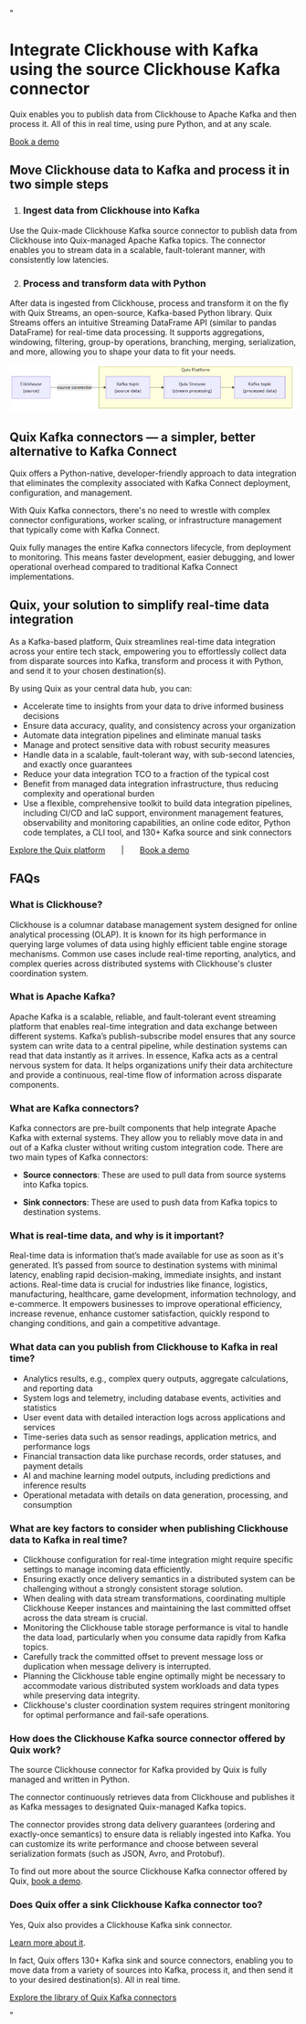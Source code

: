 <!--- BEGIN MARKDOWN --->
"
# Integrate Clickhouse with Kafka using the source Clickhouse Kafka connector

Quix enables you to publish data from Clickhouse to Apache Kafka and then process it. All of this in real time, using pure Python, and at any scale.

[Book a demo](https://share.hsforms.com/1iW0TmZzKQMChk0lxd_tGiw4yjw2)

## Move Clickhouse data to Kafka and process it in two simple steps

1. ### Ingest data from Clickhouse into Kafka

Use the Quix-made Clickhouse Kafka source connector to publish data from Clickhouse into Quix-managed Apache Kafka topics. The connector enables you to stream data in a scalable, fault-tolerant manner, with consistently low latencies.

2. ### Process and transform data with Python

After data is ingested from Clickhouse, process and transform it on the fly with Quix Streams, an open-source, Kafka-based Python library. Quix Streams offers an intuitive Streaming DataFrame API (similar to pandas DataFrame) for real-time data processing. It supports aggregations, windowing, filtering, group-by operations, branching, merging, serialization, and more, allowing you to shape your data to fit your needs.

![Diagram](images/Clickhouse-source_diagram_1.png)

## Quix Kafka connectors — a simpler, better alternative to Kafka Connect

Quix offers a Python-native, developer-friendly approach to data integration that eliminates the complexity associated with Kafka Connect deployment, configuration, and management.

With Quix Kafka connectors, there's no need to wrestle with complex connector configurations, worker scaling, or infrastructure management that typically come with Kafka Connect.

Quix fully manages the entire Kafka connectors lifecycle, from deployment to monitoring. This means faster development, easier debugging, and lower operational overhead compared to traditional Kafka Connect implementations.

## Quix, your solution to simplify real-time data integration

As a Kafka-based platform, Quix streamlines real-time data integration across your entire tech stack, empowering you to effortlessly collect data from disparate sources into Kafka, transform and process it with Python, and send it to your chosen destination(s).

By using Quix as your central data hub, you can:

* Accelerate time to insights from your data to drive informed business decisions  
* Ensure data accuracy, quality, and consistency across your organization  
* Automate data integration pipelines and eliminate manual tasks  
* Manage and protect sensitive data with robust security measures  
* Handle data in a scalable, fault-tolerant way, with sub-second latencies, and exactly once guarantees  
* Reduce your data integration TCO to a fraction of the typical cost  
* Benefit from managed data integration infrastructure, thus reducing complexity and operational burden  
* Use a flexible, comprehensive toolkit to build data integration pipelines, including CI/CD and IaC support, environment management features, observability and monitoring capabilities, an online code editor, Python code templates, a CLI tool, and 130+ Kafka source and sink connectors

[Explore the Quix platform](https://portal.demo.quix.io/?workspace=demo-dataintegrationdemo-prod)  |  [Book a demo](https://share.hsforms.com/1iW0TmZzKQMChk0lxd_tGiw4yjw2)

## FAQs

### What is Clickhouse?

Clickhouse is a columnar database management system designed for online analytical processing (OLAP). It is known for its high performance in querying large volumes of data using highly efficient table engine storage mechanisms. Common use cases include real-time reporting, analytics, and complex queries across distributed systems with Clickhouse's cluster coordination system.

### What is Apache Kafka?

Apache Kafka is a scalable, reliable, and fault-tolerant event streaming platform that enables real-time integration and data exchange between different systems. Kafka’s publish-subscribe model ensures that any source system can write data to a central pipeline, while destination systems can read that data instantly as it arrives. In essence, Kafka acts as a central nervous system for data. It helps organizations unify their data architecture and provide a continuous, real-time flow of information across disparate components.

### What are Kafka connectors?

Kafka connectors are pre-built components that help integrate Apache Kafka with external systems. They allow you to reliably move data in and out of a Kafka cluster without writing custom integration code. There are two main types of Kafka connectors:

* **Source connectors**: These are used to pull data from source systems into Kafka topics.

* **Sink connectors**: These are used to push data from Kafka topics to destination systems.

### What is real-time data, and why is it important?

Real-time data is information that’s made available for use as soon as it's generated. It’s passed from source to destination systems with minimal latency, enabling rapid decision-making, immediate insights, and instant actions. Real-time data is crucial for industries like finance, logistics, manufacturing, healthcare, game development, information technology, and e-commerce. It empowers businesses to improve operational efficiency, increase revenue, enhance customer satisfaction, quickly respond to changing conditions, and gain a competitive advantage.

### What data can you publish from Clickhouse to Kafka in real time?

* Analytics results, e.g., complex query outputs, aggregate calculations, and reporting data  
* System logs and telemetry, including database events, activities and statistics  
* User event data with detailed interaction logs across applications and services  
* Time-series data such as sensor readings, application metrics, and performance logs  
* Financial transaction data like purchase records, order statuses, and payment details  
* AI and machine learning model outputs, including predictions and inference results  
* Operational metadata with details on data generation, processing, and consumption

### What are key factors to consider when publishing Clickhouse data to Kafka in real time?

* Clickhouse configuration for real-time integration might require specific settings to manage incoming data efficiently.  
* Ensuring exactly once delivery semantics in a distributed system can be challenging without a strongly consistent storage solution.  
* When dealing with data stream transformations, coordinating multiple Clickhouse Keeper instances and maintaining the last committed offset across the data stream is crucial.  
* Monitoring the Clickhouse table storage performance is vital to handle the data load, particularly when you consume data rapidly from Kafka topics.  
* Carefully track the committed offset to prevent message loss or duplication when message delivery is interrupted.  
* Planning the Clickhouse table engine optimally might be necessary to accommodate various distributed system workloads and data types while preserving data integrity.  
* Clickhouse's cluster coordination system requires stringent monitoring for optimal performance and fail-safe operations.  

### How does the Clickhouse Kafka source connector offered by Quix work?

The source Clickhouse connector for Kafka provided by Quix is fully managed and written in Python.

The connector continuously retrieves data from Clickhouse and publishes it as Kafka messages to designated Quix-managed Kafka topics.

The connector provides strong data delivery guarantees (ordering and exactly-once semantics) to ensure data is reliably ingested into Kafka. You can customize its write performance and choose between several serialization formats (such as JSON, Avro, and Protobuf).

To find out more about the source Clickhouse Kafka connector offered by Quix, [book a demo](https://share.hsforms.com/1iW0TmZzKQMChk0lxd_tGiw4yjw2).

### Does Quix offer a sink Clickhouse Kafka connector too?

Yes, Quix also provides a Clickhouse Kafka sink connector.

[Learn more about it](../../../quix-streams/sinks/coming-soon/Clickhouse-sink.md).

In fact, Quix offers 130+ Kafka sink and source connectors, enabling you to move data from a variety of sources into Kafka, process it, and then send it to your desired destination(s). All in real time.

[Explore the library of Quix Kafka connectors](https://quix.io/connectors)
<!--- END MARKDOWN --->
"